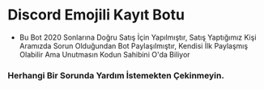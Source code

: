 # Discord Emojili Kayıt Botu

- Bu Bot 2020 Sonlarına Doğru Satış İçin Yapılmıştır, Satış Yaptığımız Kişi Aramızda Sorun Olduğundan Bot Paylaşılmıştır, Kendisi İlk Paylaşmış Olabilir Ama Unutmasın Kodun Sahibini O'da Biliyor

### Herhangi Bir Sorunda Yardım İstemekten Çekinmeyin.
